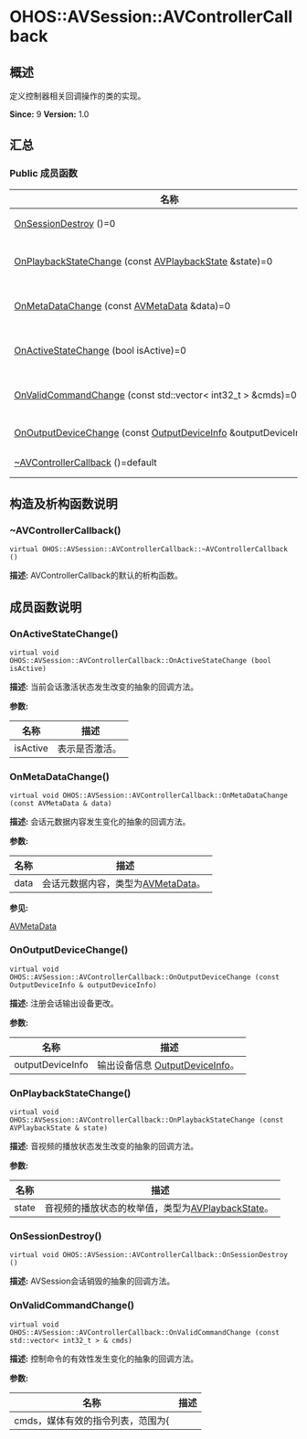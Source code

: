 # OHOS::AVSession::AVControllerCallback


## 概述

定义控制器相关回调操作的类的实现。

**Since:**
9
**Version:**
1.0

## 汇总


### Public 成员函数

  | 名称 | 描述 | 
| -------- | -------- |
| [OnSessionDestroy](#onsessiondestroy)&nbsp;()=0 | AVSession会话销毁的抽象的回调方法。&nbsp; | 
| [OnPlaybackStateChange](#onplaybackstatechange)&nbsp;(const&nbsp;[AVPlaybackState](_o_h_o_s_1_1_a_v_session_1_1_a_v_playback_state.md)&nbsp;&amp;state)=0 | 音视频的播放状态发生改变的抽象的回调方法。&nbsp; | 
| [OnMetaDataChange](#onmetadatachange)&nbsp;(const&nbsp;[AVMetaData](_o_h_o_s_1_1_a_v_session_1_1_a_v_meta_data.md)&nbsp;&amp;data)=0 | 会话元数据内容发生变化的抽象的回调方法。&nbsp; | 
| [OnActiveStateChange](#onactivestatechange)&nbsp;(bool&nbsp;isActive)=0 | 当前会话激活状态发生改变的抽象的回调方法。&nbsp; | 
| [OnValidCommandChange](#onvalidcommandchange)&nbsp;(const&nbsp;std::vector&lt;&nbsp;int32_t&nbsp;&gt;&nbsp;&amp;cmds)=0 | 控制命令的有效性发生变化的抽象的回调方法。&nbsp; | 
| [OnOutputDeviceChange](#onoutputdevicechange)&nbsp;(const&nbsp;[OutputDeviceInfo](_o_h_o_s_1_1_a_v_session_1_1_output_device_info.md)&nbsp;&amp;outputDeviceInfo)=0 | 注册会话输出设备更改。&nbsp; | 
| [~AVControllerCallback](#avcontrollercallback)&nbsp;()=default | AVControllerCallback的默认的析构函数。&nbsp; | 


## 构造及析构函数说明


### ~AVControllerCallback()

  
```
virtual OHOS::AVSession::AVControllerCallback::~AVControllerCallback ()
```
**描述:**
AVControllerCallback的默认的析构函数。


## 成员函数说明


### OnActiveStateChange()

  
```
virtual void OHOS::AVSession::AVControllerCallback::OnActiveStateChange (bool isActive)
```
**描述:**
当前会话激活状态发生改变的抽象的回调方法。

**参数:**

  | 名称 | 描述 | 
| -------- | -------- |
| isActive | 表示是否激活。&nbsp; | 


### OnMetaDataChange()

  
```
virtual void OHOS::AVSession::AVControllerCallback::OnMetaDataChange (const AVMetaData & data)
```
**描述:**
会话元数据内容发生变化的抽象的回调方法。

**参数:**

  | 名称 | 描述 | 
| -------- | -------- |
| data | 会话元数据内容，类型为[AVMetaData](_o_h_o_s_1_1_a_v_session_1_1_a_v_meta_data.md)。&nbsp; | 

**参见:**

[AVMetaData](_o_h_o_s_1_1_a_v_session_1_1_a_v_meta_data.md)


### OnOutputDeviceChange()

  
```
virtual void OHOS::AVSession::AVControllerCallback::OnOutputDeviceChange (const OutputDeviceInfo & outputDeviceInfo)
```
**描述:**
注册会话输出设备更改。

**参数:**

  | 名称 | 描述 | 
| -------- | -------- |
| outputDeviceInfo | 输出设备信息&nbsp;[OutputDeviceInfo](_o_h_o_s_1_1_a_v_session_1_1_output_device_info.md)。&nbsp; | 


### OnPlaybackStateChange()

  
```
virtual void OHOS::AVSession::AVControllerCallback::OnPlaybackStateChange (const AVPlaybackState & state)
```
**描述:**
音视频的播放状态发生改变的抽象的回调方法。

**参数:**

  | 名称 | 描述 | 
| -------- | -------- |
| state | 音视频的播放状态的枚举值，类型为[AVPlaybackState](_o_h_o_s_1_1_a_v_session_1_1_a_v_playback_state.md)。&nbsp; | 


### OnSessionDestroy()

  
```
virtual void OHOS::AVSession::AVControllerCallback::OnSessionDestroy ()
```
**描述:**
AVSession会话销毁的抽象的回调方法。


### OnValidCommandChange()

  
```
virtual void OHOS::AVSession::AVControllerCallback::OnValidCommandChange (const std::vector< int32_t > & cmds)
```
**描述:**
控制命令的有效性发生变化的抽象的回调方法。

**参数:**

  | 名称 | 描述 | 
| -------- | -------- |
| cmds，媒体有效的指令列表，范围为{ |  |

<!--no_check-->
